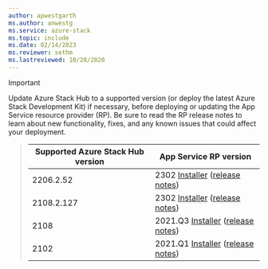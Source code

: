```yaml
---
author: apwestgarth
ms.author: anwestg
ms.service: azure-stack
ms.topic: include
ms.date: 02/14/2023
ms.reviewer: sethm
ms.lastreviewed: 10/28/2020
---
```

<!-- TODO - For each release: add AzS Hub build number, App Service RP version number, & corresponding App Service release notes text/link -->
> [!IMPORTANT]
> Update Azure Stack Hub to a supported version (or deploy the latest Azure Stack Development Kit) if necessary, before deploying or updating the App Service resource provider (RP). Be sure to read the RP release notes to learn about new functionality, fixes, and any known issues that could affect your deployment.

> | Supported Azure Stack Hub version | App Service RP version |
> |-----|---|
> | 2206.2.52 | 2302 [Installer](https://aka.ms/appsvcupdate2302installer) ([release notes](../operator/app-service-release-notes-2302.md))
> | 2108.2.127 | 2302 [Installer](https://aka.ms/appsvcupdate2302installer) ([release notes](../operator/app-service-release-notes-2302.md))
> | 2108 | 2021.Q3 [Installer](https://aka.ms/appsvcupdate21q3installer) ([release notes](../operator/app-service-release-notes-2021-Q3.md)) |
> | 2102 | 2021.Q1 [Installer](https://aka.ms/appsvcupdate21q1installer) ([release notes](../operator/app-service-release-notes-2021-Q1.md)) |

